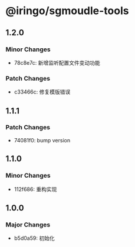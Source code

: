 # @iringo/sgmoudle-tools

## 1.2.0

### Minor Changes

- 78c8e7c: 新增监听配置文件变动功能

### Patch Changes

- c33466c: 修复模版错误

## 1.1.1

### Patch Changes

- 74081f0: bump version

## 1.1.0

### Minor Changes

- 112f686: 重构实现

## 1.0.0

### Major Changes

- b5d0a59: 初始化
